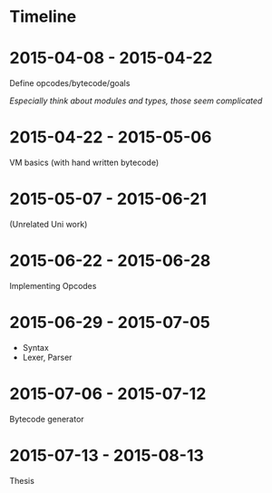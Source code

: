 # Timeline

# 2015-04-08 - 2015-04-22

Define opcodes/bytecode/goals

_Especially think about modules and types, those seem complicated_

# 2015-04-22 - 2015-05-06

VM basics (with hand written bytecode)

# 2015-05-07 - 2015-06-21

(Unrelated Uni work)

# 2015-06-22 - 2015-06-28

Implementing Opcodes

# 2015-06-29 - 2015-07-05

* Syntax
* Lexer, Parser

# 2015-07-06 - 2015-07-12

Bytecode generator

# 2015-07-13 - 2015-08-13

Thesis

